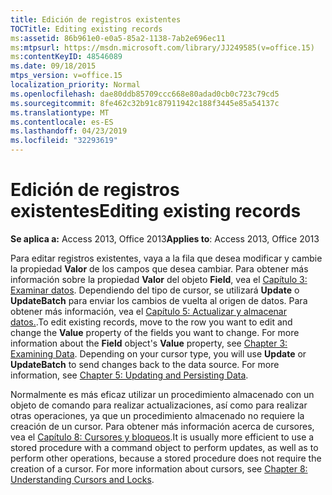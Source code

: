 ```yaml
---
title: Edición de registros existentes
TOCTitle: Editing existing records
ms:assetid: 86b961e0-e0a5-85a2-1138-7ab2e696ec11
ms:mtpsurl: https://msdn.microsoft.com/library/JJ249585(v=office.15)
ms:contentKeyID: 48546089
ms.date: 09/18/2015
mtps_version: v=office.15
localization_priority: Normal
ms.openlocfilehash: dae80ddb85709ccc668e80adad0cb0c723c79cd5
ms.sourcegitcommit: 8fe462c32b91c87911942c188f3445e85a54137c
ms.translationtype: MT
ms.contentlocale: es-ES
ms.lasthandoff: 04/23/2019
ms.locfileid: "32293619"
---
```

# <a name="editing-existing-records"></a><span data-ttu-id="74339-102">Edición de registros existentes</span><span class="sxs-lookup"><span data-stu-id="74339-102">Editing existing records</span></span>


<span data-ttu-id="74339-103">**Se aplica a:** Access 2013, Office 2013</span><span class="sxs-lookup"><span data-stu-id="74339-103">**Applies to**: Access 2013, Office 2013</span></span>

<span data-ttu-id="74339-p101">Para editar registros existentes, vaya a la fila que desea modificar y cambie la propiedad **Valor** de los campos que desea cambiar. Para obtener más información sobre la propiedad **Valor** del objeto **Field**, vea el [Capítulo 3: Examinar datos](chapter-3-examining-data.md). Dependiendo del tipo de cursor, se utilizará **Update** o **UpdateBatch** para enviar los cambios de vuelta al origen de datos. Para obtener más información, vea el [Capítulo 5: Actualizar y almacenar datos.](chapter-5-updating-and-persisting-data.md).</span><span class="sxs-lookup"><span data-stu-id="74339-p101">To edit existing records, move to the row you want to edit and change the **Value** property of the fields you want to change. For more information about the **Field** object's **Value** property, see [Chapter 3: Examining Data](chapter-3-examining-data.md). Depending on your cursor type, you will use **Update** or **UpdateBatch** to send changes back to the data source. For more information, see [Chapter 5: Updating and Persisting Data](chapter-5-updating-and-persisting-data.md).</span></span>

<span data-ttu-id="74339-p102">Normalmente es más eficaz utilizar un procedimiento almacenado con un objeto de comando para realizar actualizaciones, así como para realizar otras operaciones, ya que un procedimiento almacenado no requiere la creación de un cursor. Para obtener más información acerca de cursores, vea el [Capítulo 8: Cursores y bloqueos](chapter-8-understanding-cursors-and-locks.md).</span><span class="sxs-lookup"><span data-stu-id="74339-p102">It is usually more efficient to use a stored procedure with a command object to perform updates, as well as to perform other operations, because a stored procedure does not require the creation of a cursor. For more information about cursors, see [Chapter 8: Understanding Cursors and Locks](chapter-8-understanding-cursors-and-locks.md).</span></span>

